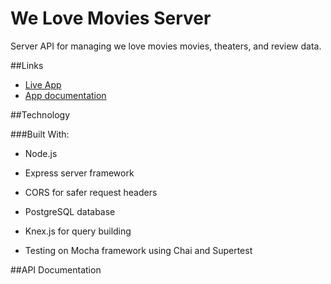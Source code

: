 # We Love Movies Server

Server API for managing we love movies movies, theaters, and review data.

##Links

* [Live App]()
* [App documentation](https://github.com/RandyTG/starter-movie-front-end)

##Technology

###Built With:
* Node.js
 * Express server framework
 * CORS for safer request headers
   
* PostgreSQL database
 * Knex.js for query building
   
* Testing on Mocha framework using Chai and Supertest

##API Documentation
